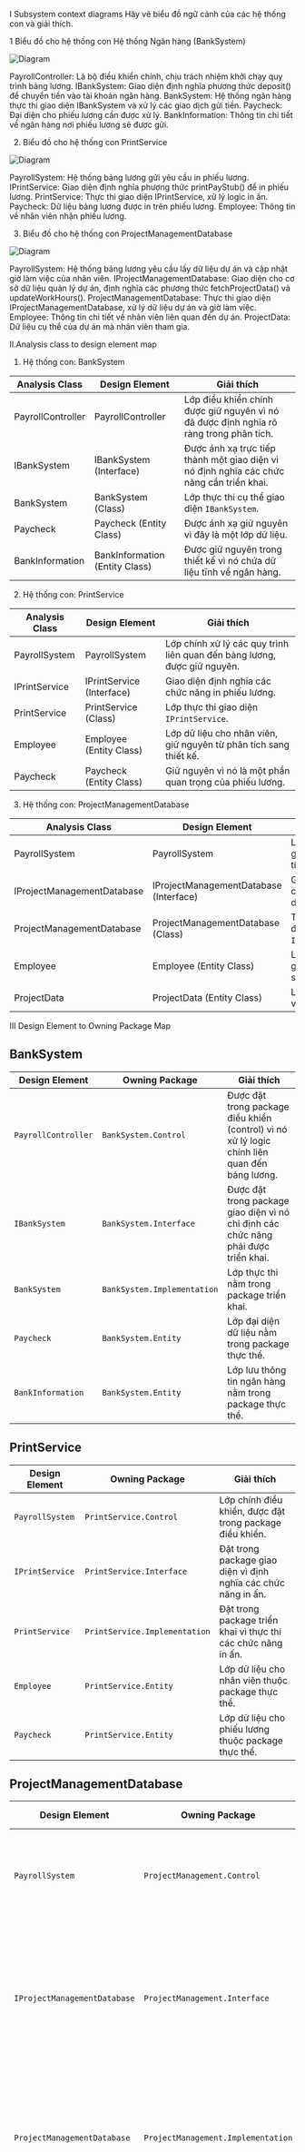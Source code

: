 I Subsystem context diagrams
Hãy vẽ biểu đồ ngữ cảnh của các hệ thống con và giải thích.

1 Biểu đồ cho hệ thống con Hệ thống Ngân hàng (BankSystem)




![Diagram](http://www.plantuml.com/plantuml/png/SoWkIImgAStDuKhEIImkLd1wk7lcaGcP3tStbdfd0AdcFAU7knRdfViSst1iOLwwGZMN0X2KP3pSlJ7P0oZVdkUSyN3NmaeKLHgQNBLSN9bv9Qb5QOd9gGgUxfc9-IvWrNxfXnVbUHnU03Sg_U7kjPaX80lpD99GhB9IG35K1sZhuIrvwI6PS4F0Ya8mHK7MG_tZ0RGq1EZQYNdfTBOQrGY863OTN5o4mbnNrmv745gX-46J2xigcnfTNUm1WKq3n49ar-DJXzL73gbvAQ0a1G00)


PayrollController: Là bộ điều khiển chính, chịu trách nhiệm khởi chạy quy trình bảng lương.
IBankSystem: Giao diện định nghĩa phương thức deposit() để chuyển tiền vào tài khoản ngân hàng.
BankSystem: Hệ thống ngân hàng thực thi giao diện IBankSystem và xử lý các giao dịch gửi tiền.
Paycheck: Đại diện cho phiếu lương cần được xử lý.
BankInformation: Thông tin chi tiết về ngân hàng nơi phiếu lương sẽ được gửi.

 2. Biểu đồ cho hệ thống con PrintService

![Diagram](http://www.plantuml.com/plantuml/png/jL7B2i8m4BplL-on1VC3HQGN3zuA_O8OLooc3vEj4DH_Dobh8NesfyaCCplBrfwruxctOAps7XiTt6Xj6pnJZm_0-1pTPl8SfPRdO-EwWOiINW0Ha3jhGtXOs9RSlJCajYbHOYged-mOYB32lS0DJZgO2vbh91k1ALUg_2DIAFb-R03vsahjlZQgyj4bvFBsgLJMDzUNm7NshxJsg6aufLky0G00)

PayrollSystem: Hệ thống bảng lương gửi yêu cầu in phiếu lương.
IPrintService: Giao diện định nghĩa phương thức printPayStub() để in phiếu lương.
PrintService: Thực thi giao diện IPrintService, xử lý logic in ấn.
Paycheck: Dữ liệu bảng lương được in trên phiếu lương.
Employee: Thông tin về nhân viên nhận phiếu lương.

3. Biểu đồ cho hệ thống con ProjectManagementDatabase

![Diagram](http://www.plantuml.com/plantuml/png/pPBFJe0m3CRlVOeT8N4lG8p1H1Czc91uy5n74NL_o5OEH7rtDrmG4jbPJYtzlkxNRcrWz3mR3KfZ2AB3nJkj7vV0PCG7YFWDn6hil7iZnJV8U6tx9-VVxzpiGrN35y2hPV83AXBtMVU05b_8a5qTpnZef5b5Pj9k8HADkCrX7UETPFNDKuzCsxb_sIx4c4hnJ-H9N7cc_uUqrNEwxmp7Av3oghJKveS-vLKD1U7bfvJdcoWv8y4lRrbt6AGbswU71Ty0)

PayrollSystem: Hệ thống bảng lương yêu cầu lấy dữ liệu dự án và cập nhật giờ làm việc của nhân viên.
IProjectManagementDatabase: Giao diện cho cơ sở dữ liệu quản lý dự án, định nghĩa các phương thức fetchProjectData() và updateWorkHours().
ProjectManagementDatabase: Thực thi giao diện IProjectManagementDatabase, xử lý dữ liệu dự án và giờ làm việc.
Employee: Thông tin chi tiết về nhân viên liên quan đến dự án.
ProjectData: Dữ liệu cụ thể của dự án mà nhân viên tham gia.


II.Analysis class to design element map


1. Hệ thống con: BankSystem

| **Analysis Class**      | **Design Element**            | **Giải thích**                                                                 |
|--------------------------|-------------------------------|--------------------------------------------------------------------------------|
| PayrollController        | PayrollController            | Lớp điều khiển chính được giữ nguyên vì nó đã được định nghĩa rõ ràng trong phân tích. |
| IBankSystem              | IBankSystem (Interface)      | Được ánh xạ trực tiếp thành một giao diện vì nó định nghĩa các chức năng cần triển khai. |
| BankSystem               | BankSystem (Class)           | Lớp thực thi cụ thể giao diện `IBankSystem`.                                   |
| Paycheck                 | Paycheck (Entity Class)      | Được ánh xạ giữ nguyên vì đây là một lớp dữ liệu.                              |
| BankInformation          | BankInformation (Entity Class) | Được giữ nguyên trong thiết kế vì nó chứa dữ liệu tĩnh về ngân hàng.            |


2. Hệ thống con: PrintService

| **Analysis Class**      | **Design Element**            | **Giải thích**                                                                 |
|--------------------------|-------------------------------|--------------------------------------------------------------------------------|
| PayrollSystem            | PayrollSystem                | Lớp chính xử lý các quy trình liên quan đến bảng lương, được giữ nguyên.       |
| IPrintService            | IPrintService (Interface)    | Giao diện định nghĩa các chức năng in phiếu lương.                             |
| PrintService             | PrintService (Class)         | Lớp thực thi giao diện `IPrintService`.                                        |
| Employee                 | Employee (Entity Class)      | Lớp dữ liệu cho nhân viên, giữ nguyên từ phân tích sang thiết kế.              |
| Paycheck                 | Paycheck (Entity Class)      | Giữ nguyên vì nó là một phần quan trọng của phiếu lương.                       |


3. Hệ thống con: ProjectManagementDatabase

| **Analysis Class**           | **Design Element**                      | **Giải thích**                                                                 |
|-------------------------------|-----------------------------------------|--------------------------------------------------------------------------------|
| PayrollSystem                 | PayrollSystem                          | Lớp chính điều khiển, được giữ nguyên từ mô hình phân tích.                    |
| IProjectManagementDatabase    | IProjectManagementDatabase (Interface) | Giao diện định nghĩa các chức năng quản lý dữ liệu dự án.                      |
| ProjectManagementDatabase     | ProjectManagementDatabase (Class)      | Thực thi các chức năng được định nghĩa trong `IProjectManagementDatabase`.     |
| Employee                      | Employee (Entity Class)                | Lớp đại diện cho nhân viên, giữ nguyên từ phân tích sang thiết kế.             |
| ProjectData                   | ProjectData (Entity Class)             | Lớp lưu trữ thông tin chi tiết về các dự án của nhân viên.                     |

III Design Element to Owning Package Map

## BankSystem

| **Design Element**      | **Owning Package**   | **Giải thích**                                                                 |
|--------------------------|----------------------|--------------------------------------------------------------------------------|
| `PayrollController`      | `BankSystem.Control`| Được đặt trong package điều khiển (control) vì nó xử lý logic chính liên quan đến bảng lương. |
| `IBankSystem`            | `BankSystem.Interface` | Được đặt trong package giao diện vì nó chỉ định các chức năng phải được triển khai. |
| `BankSystem`             | `BankSystem.Implementation` | Lớp thực thi nằm trong package triển khai.                                     |
| `Paycheck`               | `BankSystem.Entity` | Lớp đại diện dữ liệu nằm trong package thực thể.                              |
| `BankInformation`        | `BankSystem.Entity` | Lớp lưu thông tin ngân hàng nằm trong package thực thể.                       |

## PrintService

| **Design Element**      | **Owning Package**         | **Giải thích**                                                                 |
|--------------------------|----------------------------|--------------------------------------------------------------------------------|
| `PayrollSystem`          | `PrintService.Control`    | Lớp chính điều khiển, được đặt trong package điều khiển.                      |
| `IPrintService`          | `PrintService.Interface`  | Đặt trong package giao diện vì định nghĩa các chức năng in ấn.                 |
| `PrintService`           | `PrintService.Implementation` | Đặt trong package triển khai vì thực thi các chức năng in ấn.                 |
| `Employee`               | `PrintService.Entity`     | Lớp dữ liệu cho nhân viên thuộc package thực thể.                             |
| `Paycheck`               | `PrintService.Entity`     | Lớp dữ liệu cho phiếu lương thuộc package thực thể.                           |

## ProjectManagementDatabase

| **Design Element**           | **Owning Package**             | **Giải thích**                                                                 |
|-------------------------------|---------------------------------|--------------------------------------------------------------------------------|
| `PayrollSystem`               | `ProjectManagement.Control`    | Lớp chính điều khiển thuộc package điều khiển.                                |
| `IProjectManagementDatabase`  | `ProjectManagement.Interface` | Giao diện định nghĩa các chức năng quản lý dự án, thuộc package giao diện.    |
| `ProjectManagementDatabase`   | `ProjectManagement.Implementation` | Lớp thực thi các chức năng quản lý dự án, thuộc package triển khai.          |
| `Employee`                    | `ProjectManagement.Entity`     | Lớp dữ liệu đại diện cho nhân viên thuộc package thực thể.                   |
| `ProjectData`                 | `ProjectManagement.Entity`     | Lớp dữ liệu lưu trữ thông tin dự án thuộc package thực thể.                  |


IV Architectural layers and their dependencies


![Diagram](http://www.plantuml.com/plantuml/png/VT0nJyCm40NWtR_YvBrYHrNKHB2nb8W9CHpE4rWaZl6T4G7ntyabS-l9p_wURDr9b8lMQNIPmmU_WNo_Y6AYjeJtg0XQ2ppzEbfNcASy9oIbv-Dnv0MbQQZDUOo1DSxfXLWiNyPTbPWWGZtALmoGhTB5dykLErQcDgnsnvQlwrSMxBHp9krBT3WqzWxTak-H1dh4PuMeU1DsOsAh6pbNbENcAG-is0vtPhlTTQRkln7g2lhp0raZGhpxSoUamKRg_W40)


Application Layer

Là tầng đầu tiên, nhận tất cả yêu cầu từ người dùng.
Có thể bao gồm các giao diện đồ họa (GUI) hoặc giao diện dòng lệnh (CLI).
Business Services Layer

Chịu trách nhiệm thực thi toàn bộ logic nghiệp vụ của hệ thống, ví dụ: tính toán tiền lương, quản lý dự án.
Phối hợp dữ liệu từ tầng Data Access và gửi lại kết quả cho Application.
Data Access Layer

Tầng trung gian giữa Business Services và Database.
Thực hiện các tác vụ như xử lý giao tiếp với cơ sở dữ liệu hoặc các API bên ngoài.
Database Layer

Nơi lưu trữ dữ liệu.
Hỗ trợ các hệ quản trị cơ sở dữ liệu như MySQL, PostgreSQL, hoặc Oracle DB.

